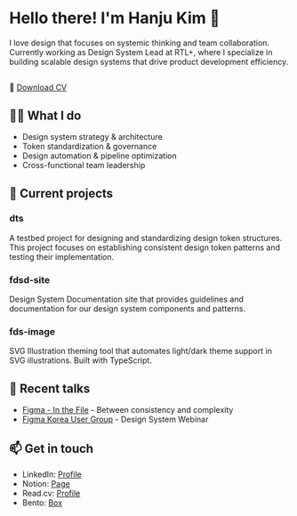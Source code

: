 # Hello there! I'm Hanju Kim 👋

I love design that focuses on systemic thinking and team collaboration. Currently working as Design System Lead at RTL+, where I specialize in building scalable design systems that drive product development efficiency.

##
📄 [Download CV](https://raw.githubusercontent.com/haaanju/personal/main/release/Hanjukim_CV.pdf)
##

## 👨‍💻 What I do
- Design system strategy & architecture
- Token standardization & governance
- Design automation & pipeline optimization
- Cross-functional team leadership
  
##
## 🚀 Current projects


### dts
A testbed project for designing and standardizing design token structures. This project focuses on establishing consistent design token patterns and testing their implementation.

### fdsd-site
Design System Documentation site that provides guidelines and documentation for our design system components and patterns.

### fds-image
SVG Illustration theming tool that automates light/dark theme support in SVG illustrations. Built with TypeScript.



##
## 🎤 Recent talks
- [Figma - In the File](https://youtu.be/QGWD6EhhKYE?si=bSF5LEg3P1Abst6x&t=1390) - Between consistency and complexity
- [Figma Korea User Group](https://vimeo.com/985542812) - Design System Webinar


##
## 📫 Get in touch
- LinkedIn: [Profile](https://www.linkedin.com/in/hanjukim)
- Notion: [Page](https://hanju.notion.site/portfolio)
- Read.cv: [Profile](https://read.cv/hanju.kim)
- Bento: [Box](https://bento.me/hanjuuu)
